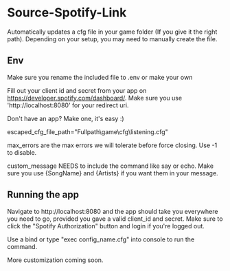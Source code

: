 # Source-Spotify-Link
Automatically updates a cfg file in your game folder (If you give it the right path). Depending on your setup, you may need to manually create the file.

## Env
Make sure you rename the included file to .env or make your own

Fill out your client id and secret from your app on https://developer.spotify.com/dashboard/. Make sure you use 'http://localhost:8080' for your redirect uri.

Don't have an app? Make one, it's easy :)

escaped_cfg_file_path="Fullpath\\game\\cfg\\listening.cfg"

max_errors are the max errors we will tolerate before force closing. Use -1 to disable.

custom_message NEEDS to include the command like say or echo. Make sure you use {SongName} and {Artists} if you want them in your message.

## Running the app

Navigate to http://localhost:8080 and the app should take you everywhere you need to go, provided you gave a valid client_id and secret.
Make sure to click the "Spotify Authorization" button and login if you're logged out.

Use a bind or type "exec config_name.cfg" into console to run the command.

More customization coming soon.